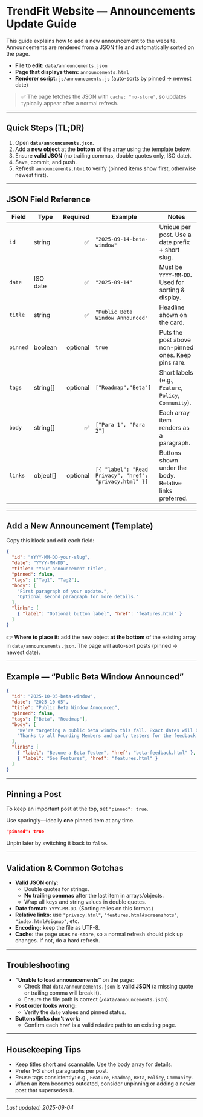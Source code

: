 # TrendFit Website — Announcements Update Guide

This guide explains how to add a new announcement to the website. Announcements are rendered from a JSON file and automatically sorted on the page.

- **File to edit:** `data/announcements.json`  
- **Page that displays them:** `announcements.html`  
- **Renderer script:** `js/announcements.js` (auto-sorts by pinned → newest date)

> ✅ The page fetches the JSON with `cache: "no-store"`, so updates typically appear after a normal refresh.

---

## Quick Steps (TL;DR)

1. Open **`data/announcements.json`**.
2. Add a **new object** at the **bottom** of the array using the template below.
3. Ensure **valid JSON** (no trailing commas, double quotes only, ISO date).
4. Save, commit, and push.  
5. Refresh `announcements.html` to verify (pinned items show first, otherwise newest first).

---

## JSON Field Reference

| Field      | Type      | Required | Example                         | Notes |
|----------- |-----------|---------:|----------------------------------|-------|
| `id`       | string    | ✅        | `"2025-09-14-beta-window"`      | Unique per post. Use a date prefix + short slug. |
| `date`     | ISO date  | ✅        | `"2025-09-14"`                  | Must be `YYYY-MM-DD`. Used for sorting & display. |
| `title`    | string    | ✅        | `"Public Beta Window Announced"` | Headline shown on the card. |
| `pinned`   | boolean   | optional | `true`                           | Puts the post above non-pinned ones. Keep pins rare. |
| `tags`     | string[]  | optional | `["Roadmap","Beta"]`          | Short labels (e.g., `Feature`, `Policy`, `Community`). |
| `body`     | string[]  | ✅        | `["Para 1", "Para 2"]`         | Each array item renders as a paragraph. |
| `links`    | object[]  | optional | `[{ "label": "Read Privacy", "href": "privacy.html" }]` | Buttons shown under the body. Relative links preferred. |

---

## Add a New Announcement (Template)

Copy this block and edit each field:

```json
{
  "id": "YYYY-MM-DD-your-slug",
  "date": "YYYY-MM-DD",
  "title": "Your announcement title",
  "pinned": false,
  "tags": ["Tag1", "Tag2"],
  "body": [
    "First paragraph of your update.",
    "Optional second paragraph for more details."
  ],
  "links": [
    { "label": "Optional button label", "href": "features.html" }
  ]
}
```

👉 **Where to place it:** add the new object **at the bottom** of the existing array in `data/announcements.json`. The page will auto-sort posts (pinned → newest date).

---

## Example — “Public Beta Window Announced”

```json
{
  "id": "2025-10-05-beta-window",
  "date": "2025-10-05",
  "title": "Public Beta Window Announced",
  "pinned": false,
  "tags": ["Beta", "Roadmap"],
  "body": [
    "We’re targeting a public beta window this fall. Exact dates will be shared as we clear Apple’s external TestFlight review.",
    "Thanks to all Founding Members and early testers for the feedback so far!"
  ],
  "links": [
    { "label": "Become a Beta Tester", "href": "beta-feedback.html" },
    { "label": "See Features", "href": "features.html" }
  ]
}
```

---

## Pinning a Post

To keep an important post at the top, set `"pinned": true`.

Use sparingly—ideally **one** pinned item at any time.

```json
"pinned": true
```

Unpin later by switching it back to `false`.

---

## Validation & Common Gotchas

- **Valid JSON only:**
  - Double quotes for strings.
  - **No trailing commas** after the last item in arrays/objects.
  - Wrap all keys and string values in double quotes.
- **Date format:** `YYYY-MM-DD`. (Sorting relies on this format.)
- **Relative links:** use `"privacy.html"`, `"features.html#screenshots"`, `"index.html#signup"`, etc.
- **Encoding:** keep the file as UTF-8.
- **Cache:** the page uses `no-store`, so a normal refresh should pick up changes. If not, do a hard refresh.

---

## Troubleshooting

- **“Unable to load announcements”** on the page:
  - Check that `data/announcements.json` is **valid JSON** (a missing quote or trailing comma will break it).
  - Ensure the file path is correct (`/data/announcements.json`).
- **Post order looks wrong:**
  - Verify the `date` values and pinned status.
- **Buttons/links don’t work:**
  - Confirm each `href` is a valid relative path to an existing page.

---

## Housekeeping Tips

- Keep titles short and scannable. Use the body array for details.
- Prefer 1–3 short paragraphs per post.
- Reuse tags consistently: e.g., `Feature`, `Roadmap`, `Beta`, `Policy`, `Community`.
- When an item becomes outdated, consider unpinning or adding a newer post that supersedes it.

---

*Last updated: 2025-09-04*

